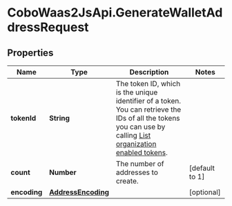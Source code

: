 # CoboWaas2JsApi.GenerateWalletAddressRequest

## Properties

Name | Type | Description | Notes
------------ | ------------- | ------------- | -------------
**tokenId** | **String** | The token ID, which is the unique identifier of a token. You can retrieve the IDs of all the tokens you can use by calling [List organization enabled tokens](/v2/api-references/wallets/list-organization-enabled-tokens). | 
**count** | **Number** | The number of addresses to create. | [default to 1]
**encoding** | [**AddressEncoding**](AddressEncoding.md) |  | [optional] 


